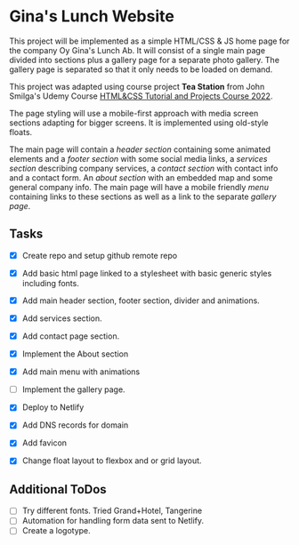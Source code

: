# Gina's Lunch Website

This project will be implemented as a simple HTML/CSS & JS home page for the company Oy Gina's Lunch Ab. It will consist of a single main page divided into sections plus a gallery page for a separate photo gallery. The gallery page is separated so that it only needs to be loaded on demand.

This project was adapted using course project **Tea Station**  from John Smilga's Udemy Course [HTML&CSS Tutorial and Projects Course 2022](https://www.udemy.com/course/in-depth-html-css-course-build-responsive-websites/).

The page styling will use a mobile-first approach with media screen sections adapting for bigger screens. It is implemented using old-style floats.

The main page will contain a *header section* containing some animated elements and a *footer section* with some social media links, a *services section* describing company services, a *contact section* with contact info and a contact form. An *about section* with an embedded map and some general company info. The main page will have a mobile friendly *menu* containing links to these sections as well as a link to the separate *gallery page*.

## Tasks

- [x] Create repo and setup github remote repo
- [x] Add basic html page linked to a stylesheet with basic generic styles including fonts.
- [x] Add main header section, footer section, divider and animations.
- [x] Add services section.
- [x] Add contact page section.
- [x] Implement the About section
- [x] Add main menu with animations
- [ ] Implement the gallery page.
- [x] Deploy to Netlify
- [x] Add DNS records for domain
- [x] Add favicon
- [x] Change float layout to flexbox and or grid layout.


## Additional ToDos

- [ ] Try different fonts. Tried Grand+Hotel, Tangerine
- [ ] Automation for handling form data sent to Netlify.
- [ ] Create a logotype.